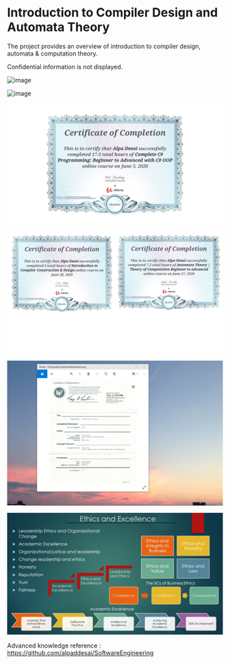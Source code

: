 # Introduction to  Compiler Design and Automata Theory

The project provides an overview of introduction to compiler design, automata & computation theory. 

Confidential information is not displayed.  

![image](ComputationTheory.png)

![image](CompilerDesign.png)

![image](CSharp.jpg)

![image](finiteautomata.jpg)

![image](USCopyrightCertificate.png)

![image](Ethics.jpg)

Advanced knowledge reference : https://github.com/alpaddesai/SoftwareEngineering

